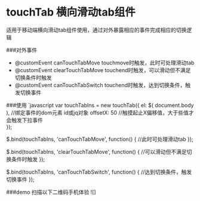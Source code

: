 touchTab 横向滑动tab组件
======

适用于移动端横向滑动tab组件使用，通过对外暴露相应的事件完成相应的切换逻辑

###对外事件

 * @customEvent canTouchTabMove touchmove时触发，此时可处理滑动tab
 * @customEvent clearTouchTabMove touchend时触发，可以滑动但不满足切换条件时触发
 * @customEvent canTouchTabSwitch touchend时触发，达到切换条件，触发切换事件

###使用
`javascript
var touchTabIns = new touchTab({
    el: $( document.body ),  //绑定事件的dom元素 id或jq对象
    offsetX: 50              //触摸起止X偏移值，大于些值才会触发下拉事件  
});

$.bind(touchTabIns, 'canTouchTabMove', function() {
    //此时可处理滑动tab
});

$.bind(touchTabIns, 'clearTouchTabMove', function() {
    //可以滑动但不满足切换条件时触发
});

$.bind(touchTabIns, 'canTouchTabSwitch', function() {
    //达到切换条件，触发切换事件
});

###demo 扫描以下二维码手机体验
![]
